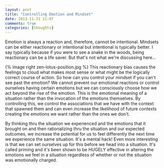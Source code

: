 ```yaml
---
layout: post
title: "Controlling Emotion and Mindset"
date: 2013-11-21 11:07
comments: true
categories: [thoughts]
---
```

Emotion is always a reaction and, therefore, cannot be intentional. Mindsets can be either reactionary or intentional
but intentional is typically better. I say typically because if you were to see a snake in the woods, being reactionary
can be a life saver. But that's not what we're discussing here...

{% image right zen-lotus-position.jpg %}
This reactionary bias causes the feelings to cloud what makes most sense or what might be the logically correct course
of action. So how can you control your mindset if you can't see past the emotion?
We cannot prevent our emotional reactions or control ourselves having certain emotions but we can consciously choose
how we act beyond the rise of the emotion. This is the emotional meaning of a situation rather than the invocation of
the emotions themselves. By controlling this, we control the associations that we have with the context that spawned them
and can even increase the likelihood of future contexts creating the emotions we want rather than the ones we don't.

By thinking thru the situation we experienced and the emotions that it brought on and then rationalizing thru the situation
and our expected outcomes, we increase the potential for us to feel differently the next time we experience the same
situation. It's a mental hack! Even more interesting is that we can set ourselves up for this before we head into a
situation. It's called priming and it's been shown to be HUGELY effective in altering the emotions we feel in a situation
regardless of whether or not the situation was emotionally charged.
